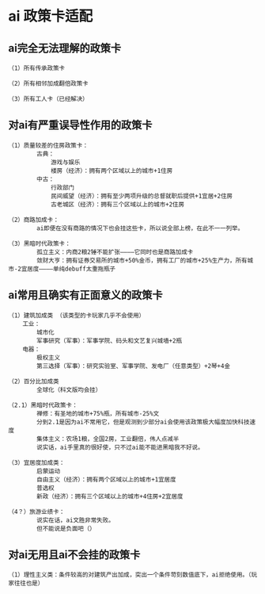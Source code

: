 # ai 政策卡适配

## ai完全无法理解的政策卡
    
    （1）所有传承政策卡

    （2）所有相邻加成翻倍政策卡

    （3）所有工人卡（已经解决）

## 对ai有严重误导性作用的政策卡

    （1）质量较差的住房政策卡：
            古典：
                游戏与娱乐
                楼房（经济）：拥有两个区域以上的城市+1住房
            中古：
                行政部门
                民间威望（经济）：拥有至少两项升级的总督就职后提供+1宜居+2住房
                古老城区（经济）：拥有三个区域以上的城市+2住房

    （2）商路加成卡：
            ai即便在没有商路的情况下也会挂这些卡，所以说全部上榜，在此不一一列举。

    （3）黑暗时代政策卡：
            孤立主义：内商2粮2锤不能扩张————它同时也是商路加成卡
            敛财大亨：拥有证券交易所的城市+50%金币，拥有工厂的城市+25%生产力，所有城市-2宜居度————单纯debuff太重拖瓶子
    

## ai常用且确实有正面意义的政策卡

    （1）建筑加成类 （该类型的卡玩家几乎不会使用）
        工业：
            城市化
            军事研究（军事）：军事学院、码头和文艺复兴城墙+2瓶
        电器：
            极权主义
            第三选择（军事）：研究实验室、军事学院、发电厂（任意类型）+2琴+4金

    （2）百分比加成类
            全球化（科文版均会挂）

    （2.1）黑暗时代政策卡：
            禅修：有圣地的城市+75%瓶，所有城市-25%文
            分到2.1是因为ai不常用它，但是观测到少部分ai会使用该政策极大幅度加快科技速度
            集体主义：农场1粮，全国2房，工业翻倍，伟人点减半
            说实话，ai手里真的很好使，只不过ai能不能进黑暗我不好说。

    （3）宜居度加成类：
            启蒙运动
            自由主义（经济）：拥有两个区域以上的城市+1宜居度
            普选权
            新政（经济）：拥有三个区域以上的城市+4住房+2宜居度

    （4？）旅游业绩卡：
            说实在话，ai文胜非常失败。
            但不能说是负面吧（）

## 对ai无用且ai不会挂的政策卡

    （1）理性主义类：条件较高的对建筑产出加成，突出一个条件苛刻数值底下，ai拒绝使用。（玩家往往也是）